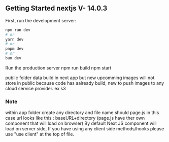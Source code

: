 ## Getting Started nextjs V- 14.0.3

First, run the development server:

```bash
npm run dev
# or
yarn dev
# or
pnpm dev
# or
bun dev
```

Run the production server
npm run build
npm start

public folder data build in next app but new upcomming images will not store in public because code has aalready build, new to push images to any cloud service provider. ex s3

### Note

within app folder create any directory and file name should page.js in this case url looks like this : baseURL+directory (page.js have ther own component that will load on browser)
By default Next JS component will load on server side, If you have using any client side methods/hooks please use "use client" at the top of file.
